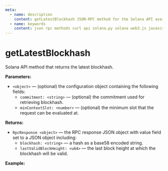 ```yaml
---
meta:
  - name: description
    content: getLatestBlockhash JSON-RPC method for the Solana API available with examples in Solana web3.js, Solana.py, and cURL.
  - name: keywords
    content: json rpc methods curl api solana.py solana web3.js javascript python solana
---
```


# getLatestBlockhash

Solana API method that returns the latest blockhash.

**Parameters:**

* `<object>` — (optional) the configuration object containing the following fields:
    * `commitment: <string>` — (optional) the commitment used for retrieving blockhash.
    * `minContextSlot: <number>` — (optional) the minimum slot that the request can be evaluated at.

**Returns:**

* `RpcResponse <object>` — the RPC response JSON object with value field set to a JSON object including:
  * `blockhash: <string>` — a hash as a base58 encoded string.
  * `lastValidBlockHeight: <u64>` — the last block height at which the blockhash will be valid.

**Example:**

<CodeSwitcher :languages="{js:'Solana web3.js', py:'Solana.py', cr:'cURL'}">
<template v-slot:js>

``` js
import { Connection } from "@solana/web3.js";

const nodeUrl = "CHAINSTACK_NODE_URL"
const connect = new Connection(nodeUrl);

(async () => {  
  console.log(await connect.getLatestBlockhash());
})();
```

</template>
<template v-slot:py>

``` py
from solana.rpc.api import Client

web3 = Client("CHAINSTACK_NODE_URL")

print(web3.get_latest_blockhash())
```

</template>
<template v-slot:cr>

``` sh
curl -X POST "CHAINSTACK_NODE_URL" \
  -H "Content-Type: application/json" \
  --data '{"jsonrpc":"2.0","id":1, "method":"getLatestBlockhash", "params" : []}'
```

</template>
</CodeSwitcher>
